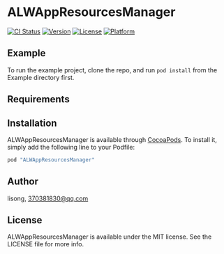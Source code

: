 # ALWAppResourcesManager

[![CI Status](http://img.shields.io/travis/lisong/ALWAppResourcesManager.svg?style=flat)](https://travis-ci.org/lisong/ALWAppResourcesManager)
[![Version](https://img.shields.io/cocoapods/v/ALWAppResourcesManager.svg?style=flat)](http://cocoapods.org/pods/ALWAppResourcesManager)
[![License](https://img.shields.io/cocoapods/l/ALWAppResourcesManager.svg?style=flat)](http://cocoapods.org/pods/ALWAppResourcesManager)
[![Platform](https://img.shields.io/cocoapods/p/ALWAppResourcesManager.svg?style=flat)](http://cocoapods.org/pods/ALWAppResourcesManager)

## Example

To run the example project, clone the repo, and run `pod install` from the Example directory first.

## Requirements

## Installation

ALWAppResourcesManager is available through [CocoaPods](http://cocoapods.org). To install
it, simply add the following line to your Podfile:

```ruby
pod "ALWAppResourcesManager"
```

## Author

lisong, 370381830@qq.com

## License

ALWAppResourcesManager is available under the MIT license. See the LICENSE file for more info.
